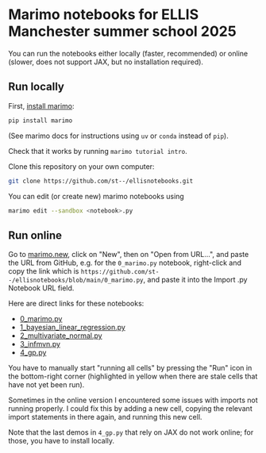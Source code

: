 # Marimo notebooks for ELLIS Manchester summer school 2025

You can run the notebooks either locally (faster, recommended) or online (slower, does not support JAX, but no installation required).

## Run locally

First, [install marimo](https://docs.marimo.io/getting_started/installation/):
```bash
pip install marimo
```
(See marimo docs for instructions using `uv` or `conda` instead of `pip`).

Check that it works by running `marimo tutorial intro`.

Clone this repository on your own computer:
```bash
git clone https://github.com/st--/ellisnotebooks.git
```

You can edit (or create new) marimo notebooks using
```bash
marimo edit --sandbox <notebook>.py
```

## Run online

Go to [marimo.new](https://marimo.new/), click on "New", then on "Open from URL...", and paste the URL from GitHub, e.g. for the `0_marimo.py` notebook, right-click and copy the link which is `https://github.com/st--/ellisnotebooks/blob/main/0_marimo.py`, and paste it into the Import .py Notebook URL field.

Here are direct links for these notebooks:

- [0_marimo.py](https://marimo.app?src=https%3A%2F%2Fgithub.com%2Fst--%2Fellisnotebooks%2Fblob%2Fmain%2F0_marimo.py)
- [1_bayesian_linear_regression.py](https://marimo.app?src=https%3A%2F%2Fgithub.com%2Fst--%2Fellisnotebooks%2Fblob%2Fmain%2F1_bayesian_linear_regression.py)
- [2_multivariate_normal.py](https://marimo.app?src=https%3A%2F%2Fgithub.com%2Fst--%2Fellisnotebooks%2Fblob%2Fmain%2F2_multivariate_normal.py)
- [3_infmvn.py](https://marimo.app?src=https%3A%2F%2Fgithub.com%2Fst--%2Fellisnotebooks%2Fblob%2Fmain%2F3_infmvn.py)
- [4_gp.py](https://marimo.app?src=https%3A%2F%2Fgithub.com%2Fst--%2Fellisnotebooks%2Fblob%2Fmain%2F4_gp.py)

You have to manually start "running all cells" by pressing the "Run" icon in the bottom-right corner (highlighted in yellow when there are stale cells that have not yet been run).

Sometimes in the online version I encountered some issues with imports not running properly. I could fix this by adding a new cell, copying the relevant import statements in there again, and running this new cell.

Note that the last demos in `4_gp.py` that rely on JAX do not work online; for those, you have to install locally.
